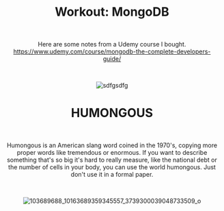 <div align="center">
  
# Workout: MongoDB

<br>

Here are some notes from a Udemy course I bought.
<br>
https://www.udemy.com/course/mongodb-the-complete-developers-guide/

<br>

![sdfgsdfg](https://user-images.githubusercontent.com/55017307/90396319-4e347b80-e096-11ea-8bcf-1dcfaa5c504a.PNG)


# HUMONGOUS

<br>

Humongous is an American slang word coined in the 1970's, copying more proper words like tremendous or enormous.
If you want to describe something that's so big it's hard to really measure, like the national debt or the number of cells in your body, you can use the world humongous.
Just don't use it in a formal paper.

<br>

![103689688_10163689359345557_3739300039048733509_o](https://user-images.githubusercontent.com/55017307/90516389-35929700-e164-11ea-9a64-c0af01166200.png)

<div>
